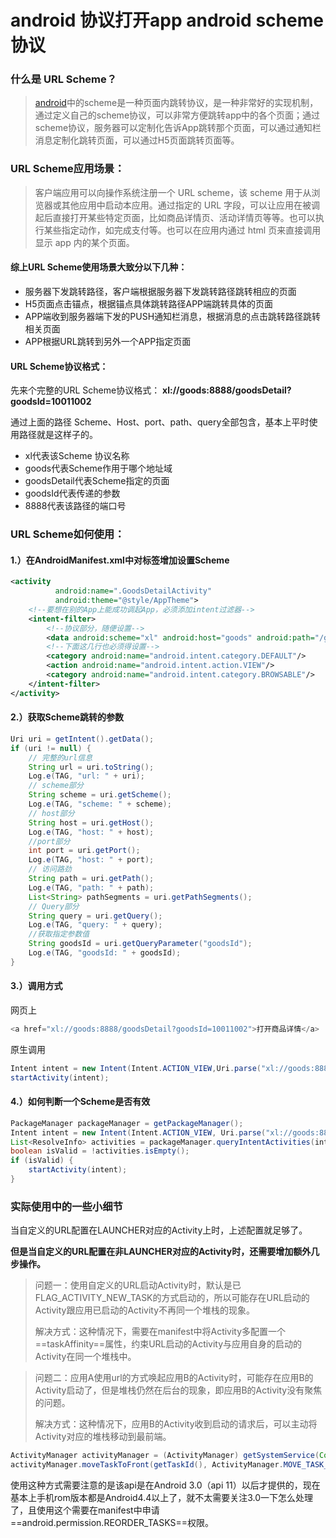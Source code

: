# android 协议打开app android scheme协议

### 什么是 URL Scheme？

> [android](https://so.csdn.net/so/search?q=android&spm=1001.2101.3001.7020)中的scheme是一种页面内跳转协议，是一种非常好的实现机制，通过定义自己的scheme协议，可以非常方便跳转app中的各个页面；通过scheme协议，服务器可以定制化告诉App跳转那个页面，可以通过通知栏消息定制化跳转页面，可以通过H5页面跳转页面等。

### URL Scheme应用场景：

> 客户端应用可以向操作系统注册一个 URL scheme，该 scheme 用于从浏览器或其他应用中启动本应用。通过指定的 URL 字段，可以让应用在被调起后直接打开某些特定页面，比如商品详情页、活动详情页等等。也可以执行某些指定动作，如完成支付等。也可以在应用内通过 html 页来直接调用显示 app 内的某个页面。

#### 综上URL Scheme使用场景大致分以下几种：

- 服务器下发跳转路径，客户端根据服务器下发跳转路径跳转相应的页面
- H5页面点击锚点，根据锚点具体跳转路径APP端跳转具体的页面
- APP端收到服务器端下发的PUSH通知栏消息，根据消息的点击跳转路径跳转相关页面
- APP根据URL跳转到另外一个APP指定页面

#### URL Scheme协议格式：

先来个完整的URL Scheme协议格式：
**xl://goods:8888/goodsDetail?goodsId=10011002**

通过上面的路径 Scheme、Host、port、path、query全部包含，基本上平时使用路径就是这样子的。

- xl代表该Scheme 协议名称
- goods代表Scheme作用于哪个地址域
- goodsDetail代表Scheme指定的页面
- goodsId代表传递的参数
- 8888代表该路径的端口号

### URL Scheme如何使用：

#### 1.）在AndroidManifest.xml中对标签增加设置Scheme

```xml
<activity
          android:name=".GoodsDetailActivity"
          android:theme="@style/AppTheme">
    <!--要想在别的App上能成功调起App，必须添加intent过滤器-->
    <intent-filter>
        <!--协议部分，随便设置-->
        <data android:scheme="xl" android:host="goods" android:path="/goodsDetail" android:port="8888"/>
        <!--下面这几行也必须得设置-->
        <category android:name="android.intent.category.DEFAULT"/>
        <action android:name="android.intent.action.VIEW"/>
        <category android:name="android.intent.category.BROWSABLE"/>
    </intent-filter>
</activity>
```

#### 2.）获取Scheme跳转的参数

```java
Uri uri = getIntent().getData();
if (uri != null) {
    // 完整的url信息
    String url = uri.toString();
    Log.e(TAG, "url: " + uri);
    // scheme部分
    String scheme = uri.getScheme();
    Log.e(TAG, "scheme: " + scheme);
    // host部分
    String host = uri.getHost();
    Log.e(TAG, "host: " + host);
    //port部分
    int port = uri.getPort();
    Log.e(TAG, "host: " + port);
    // 访问路劲
    String path = uri.getPath();
    Log.e(TAG, "path: " + path);
    List<String> pathSegments = uri.getPathSegments();
    // Query部分
    String query = uri.getQuery();
    Log.e(TAG, "query: " + query);
    //获取指定参数值
    String goodsId = uri.getQueryParameter("goodsId");
    Log.e(TAG, "goodsId: " + goodsId);
}
```

#### 3.）调用方式

网页上

```javascript
<a href="xl://goods:8888/goodsDetail?goodsId=10011002">打开商品详情</a>
```

原生调用

```java
Intent intent = new Intent(Intent.ACTION_VIEW,Uri.parse("xl://goods:8888/goodsDetail?goodsId=10011002"));
startActivity(intent);
```

#### 4.）如何判断一个Scheme是否有效

```java
PackageManager packageManager = getPackageManager();
Intent intent = new Intent(Intent.ACTION_VIEW, Uri.parse("xl://goods:8888/goodsDetail?goodsId=10011002"));
List<ResolveInfo> activities = packageManager.queryIntentActivities(intent, 0);
boolean isValid = !activities.isEmpty();
if (isValid) {
    startActivity(intent);
}
```

### 实际使用中的一些小细节

当自定义的URL配置在LAUNCHER对应的Activity上时，上述配置就足够了。

**但是当自定义的URL配置在非LAUNCHER对应的Activity时，还需要增加额外几步操作。**

> 问题一：使用自定义的URL启动Activity时，默认是已FLAG_ACTIVITY_NEW_TASK的方式启动的，所以可能存在URL启动的Activity跟应用已启动的Activity不再同一个堆栈的现象。
>
> 
>
> 解决方式：这种情况下，需要在manifest中将Activity多配置一个==taskAffinity==属性，约束URL启动的Activity与应用自身的启动的Activity在同一个堆栈中。

> 问题二：应用A使用url的方式唤起应用B的Activity时，可能存在应用B的Activity启动了，但是堆栈仍然在后台的现象，即应用B的Activity没有聚焦的问题。
>
> 
>
> 解决方式：这种情况下，应用B的Activity收到启动的请求后，可以主动将Activity对应的堆栈移动到最前端。

```java
ActivityManager activityManager = (ActivityManager) getSystemService(Context.ACTIVITY_SERVICE);  
activityManager.moveTaskToFront(getTaskId(), ActivityManager.MOVE_TASK_WITH_HOME);
```

使用这种方式需要注意的是该api是在Android 3.0（api 11）以后才提供的，现在基本上手机rom版本都是Android4.4以上了，就不太需要关注3.0一下怎么处理了，且使用这个需要在manifest中申请==android.permission.REORDER_TASKS==权限。